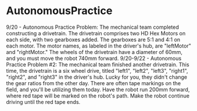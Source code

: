 # AutonomousPractice
9/20 - Autonomous Practice Problem:
The mechanical team completed constructing a drivetrain. The drivetrain comprises two HD Hex Motors on each side, with two gearboxes added. The gearboxes are 5:1 and 4:1 on each motor. The motor names, as labeled in the driver's hub, are "leftMotor" and "rightMotor." The wheels of the drivetrain have a diameter of 60mm, and you must move the robot 740mm forward.
9/20-9/22 - Autonomous Practice Problem #2:
The mechanical team finished another drivetrain. This time, the drivetrain is a six wheel drive, titled "left1", "left2", "left3", "right1", "right2", and "right3" in the driver's hub. Lucky for you, they didn't change the gear ratios from the other day. There are often tape markings on the field, and you'll be utilizing them today. Have the robot run 200mm forward, where red tape will be marked on the robot's path. Make the robot continue driving until the red tape ends. 

